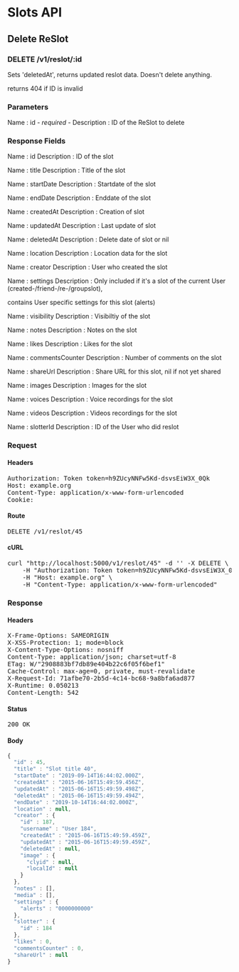 # Slots API

## Delete ReSlot

### DELETE /v1/reslot/:id

Sets &#39;deletedAt&#39;, returns updated reslot data. Doesn&#39;t delete anything.

returns 404 if ID is invalid

### Parameters

Name : id *- required -*
Description : ID of the ReSlot to delete


### Response Fields

Name : id
Description : ID of the slot

Name : title
Description : Title of the slot

Name : startDate
Description : Startdate of the slot

Name : endDate
Description : Enddate of the slot

Name : createdAt
Description : Creation of slot

Name : updatedAt
Description : Last update of slot

Name : deletedAt
Description : Delete date of slot or nil

Name : location
Description : Location data for the slot

Name : creator
Description : User who created the slot

Name : settings
Description : Only included if it&#39;s a slot of the current User (created-/friend-/re-/groupslot),

contains User specific settings for this slot (alerts)

Name : visibility
Description : Visibiltiy of the slot

Name : notes
Description : Notes on the slot

Name : likes
Description : Likes for the slot

Name : commentsCounter
Description : Number of comments on the slot

Name : shareUrl
Description : Share URL for this slot, nil if not yet shared

Name : images
Description : Images for the slot

Name : voices
Description : Voice recordings for the slot

Name : videos
Description : Videos recordings for the slot

Name : slotterId
Description : ID of the User who did reslot

### Request

#### Headers

<pre>Authorization: Token token=h9ZUcyNNFw5Kd-dsvsEiW3X_0Qk
Host: example.org
Content-Type: application/x-www-form-urlencoded
Cookie: </pre>

#### Route

<pre>DELETE /v1/reslot/45</pre>

#### cURL

<pre class="request">curl &quot;http://localhost:5000/v1/reslot/45&quot; -d &#39;&#39; -X DELETE \
	-H &quot;Authorization: Token token=h9ZUcyNNFw5Kd-dsvsEiW3X_0Qk&quot; \
	-H &quot;Host: example.org&quot; \
	-H &quot;Content-Type: application/x-www-form-urlencoded&quot;</pre>

### Response

#### Headers

<pre>X-Frame-Options: SAMEORIGIN
X-XSS-Protection: 1; mode=block
X-Content-Type-Options: nosniff
Content-Type: application/json; charset=utf-8
ETag: W/&quot;2908883bf7db89e404b22c6f05f6bef1&quot;
Cache-Control: max-age=0, private, must-revalidate
X-Request-Id: 71afbe70-2b5d-4c14-bc68-9a8bfa6ad877
X-Runtime: 0.050213
Content-Length: 542</pre>

#### Status

<pre>200 OK</pre>

#### Body

```javascript
{
  "id" : 45,
  "title" : "Slot title 40",
  "startDate" : "2019-09-14T16:44:02.000Z",
  "createdAt" : "2015-06-16T15:49:59.456Z",
  "updatedAt" : "2015-06-16T15:49:59.498Z",
  "deletedAt" : "2015-06-16T15:49:59.494Z",
  "endDate" : "2019-10-14T16:44:02.000Z",
  "location" : null,
  "creator" : {
    "id" : 187,
    "username" : "User 184",
    "createdAt" : "2015-06-16T15:49:59.459Z",
    "updatedAt" : "2015-06-16T15:49:59.459Z",
    "deletedAt" : null,
    "image" : {
      "clyid" : null,
      "localId" : null
    }
  },
  "notes" : [],
  "media" : [],
  "settings" : {
    "alerts" : "0000000000"
  },
  "slotter" : {
    "id" : 184
  },
  "likes" : 0,
  "commentsCounter" : 0,
  "shareUrl" : null
}
```
